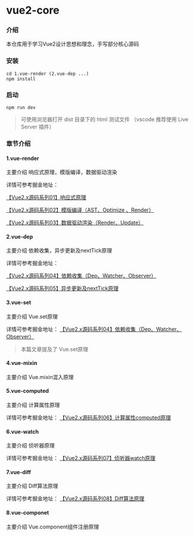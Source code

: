 # vue2-core

### 介绍
本仓库用于学习Vue2设计思想和理念，手写部分核心源码
### 安装
```
cd 1.vue-render (2.vue-dep ...)
npm install
```
### 启动
```
npm run dev
```
>可使用浏览器打开 dist 目录下的 html 测试文件 （vscode 推荐使用 Live Server 插件）

### 章节介绍
#### 1.vue-render
主要介绍 响应式原理，模版编译，数据驱动渲染

详情可参考掘金地址：

[【Vue2.x源码系列01】响应式原理](https://juejin.cn/post/7205141492264566845)
  
[【Vue2.x源码系列02】模版编译（AST、Optimize 、Render）](https://juejin.cn/post/7208112485763907642)

[【Vue2.x源码系列03】数据驱动渲染（Render、Update）](https://juejin.cn/post/7208907027842007096)

#### 2.vue-dep
主要介绍 依赖收集，异步更新及nextTick原理

详情可参考掘金地址：

[【Vue2.x源码系列04】依赖收集（Dep、Watcher、Observer）](https://juejin.cn/post/7213672268152324151)

[【Vue2.x源码系列05】异步更新及nextTick原理](https://juejin.cn/post/7215568891125022778)

#### 3.vue-set
主要介绍 Vue.set原理

详情可参考掘金地址：
[【Vue2.x源码系列04】依赖收集（Dep、Watcher、Observer）](https://juejin.cn/post/7213672268152324151)
>本篇文章提及了 Vue.set原理

#### 4.vue-mixin
主要介绍 Vue.mixin混入原理

#### 5.vue-computed
主要介绍 计算属性原理

详情可参考掘金地址：
[【Vue2.x源码系列06】计算属性computed原理](https://juejin.cn/post/7220020535299539002)

#### 6.vue-watch
主要介绍 侦听器原理

详情可参考掘金地址：
[【Vue2.x源码系列07】侦听器watch原理](https://juejin.cn/post/7220035506989514809)

#### 7.vue-diff
主要介绍 Diff算法原理

详情可参考掘金地址：
[【Vue2.x源码系列08】Diff算法原理](https://juejin.cn/post/7233324859932803128)

#### 8.vue-componet
主要介绍 Vue.component组件注册原理

